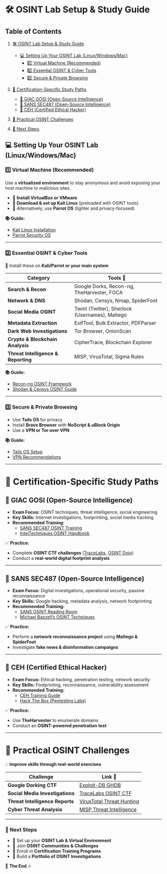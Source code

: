 # 🛠 OSINT Lab Setup & Study Guide  

## Table of Contents

1. [🛠 OSINT Lab Setup & Study Guide](#-osint-lab-setup--study-guide)
   - [💻 Setting Up Your OSINT Lab (Linux/Windows/Mac)](#-setting-up-your-osint-lab-linuxwindowsmac)
     - [1️⃣ Virtual Machine (Recommended)](#1️⃣-virtual-machine-recommended)
     - [2️⃣ Essential OSINT & Cyber Tools](#2️⃣-essential-osint--cyber-tools)
     - [3️⃣ Secure & Private Browsing](#3️⃣-secure--private-browsing)

2. [📌 Certification-Specific Study Paths](#-certification-specific-study-paths)
   - [🎯 GIAC GOSI (Open-Source Intelligence)](#-giac-gosi-open-source-intelligence)
   - [🎯 SANS SEC487 (Open-Source Intelligence)](#-sans-sec487-open-source-intelligence)
   - [🎯 CEH (Certified Ethical Hacker)](#-ceh-certified-ethical-hacker)

3. [🎯 Practical OSINT Challenges](#-practical-osint-challenges)

4. [🚀 Next Steps](#-next-steps)

## 💻 Setting Up Your OSINT Lab (Linux/Windows/Mac)  

### **1️⃣ Virtual Machine (Recommended)**

Use a **virtualized environment** to stay anonymous and avoid exposing your host machine to malicious sites.  

- 🔹 **Install VirtualBox or VMware**  
- 🔹 **Download & set up Kali Linux** (preloaded with OSINT tools)  
- 🔹 Alternatively, use **Parrot OS** (lighter and privacy-focused)  

**📚 Guide:**  

- [Kali Linux Installation](https://www.kali.org/get-kali/)  
- [Parrot Security OS](https://parrotsec.org/)  

---

### **2️⃣ Essential OSINT & Cyber Tools**  

💾 Install these on **Kali/Parrot or your main system**  

| Category          | Tools 📌 |
|------------------|-------------------------------------------------------------|
| **Search & Recon** | Google Dorks, Recon-ng, TheHarvester, FOCA |
| **Network & DNS** | Shodan, Censys, Nmap, SpiderFoot |
| **Social Media OSINT** | Twint (Twitter), Sherlock (Usernames), Maltego |
| **Metadata Extraction** | ExifTool, Bulk Extractor, PDFParser |
| **Dark Web Investigations** | Tor Browser, OnionScan |
| **Crypto & Blockchain Analysis** | CipherTrace, Blockchain Explorer |
| **Threat Intelligence & Reporting** | MISP, VirusTotal, Sigma Rules |

**📚 Guide:**  

- [Recon-ng OSINT Framework](https://github.com/lanmaster53/recon-ng)  
- [Shodan & Censys OSINT Guide](https://securitytrails.com/blog/shodan-vs-censys)  

---

### **3️⃣ Secure & Private Browsing**  

- Use **Tails OS** for privacy  
- Install **Brave Browser** with **NoScript & uBlock Origin**  
- Use a **VPN or Tor over VPN**  

**📚 Guide:**  

- [Tails OS Setup](https://tails.net/)  
- [VPN Recommendations](https://www.privacyguides.org/)  

---

# 📌 Certification-Specific Study Paths  

## **🎯 GIAC GOSI (Open-Source Intelligence)**  

- **Exam Focus:** OSINT techniques, threat intelligence, social engineering  
- **Key Skills:** Internet investigations, footprinting, social media tracking  
- **Recommended Training:**  
  - [SANS SEC487 OSINT Training](https://www.sans.org/cyber-security-courses/open-source-intelligence-gathering/)  
  - [IntelTechniques OSINT Handbook](https://inteltechniques.com/)  

✅ **Practice:**  

- Complete **OSINT CTF challenges** ([TraceLabs](https://www.tracelabs.org/), [OSINT Dojo](https://osintdojo.com/))  
- Conduct a **real-world digital footprint analysis**  

---

## **🎯 SANS SEC487 (Open-Source Intelligence)**

- **Exam Focus:** Digital investigations, operational security, passive reconnaissance  
- **Key Skills:** Google hacking, metadata analysis, network footprinting  
- **Recommended Training:**  
  - [SANS OSINT Reading Room](https://www.sans.org/white-papers/)  
  - [Michael Bazzell’s OSINT Techniques](https://inteltechniques.com/)  

✅ **Practice:**  

- Perform a **network reconnaissance project** using **Maltego & SpiderFoot**  
- Investigate **fake news & disinformation campaigns**  

---

## **🎯 CEH (Certified Ethical Hacker)**

- **Exam Focus:** Ethical hacking, penetration testing, network security  
- **Key Skills:** Footprinting, reconnaissance, vulnerability assessment  
- **Recommended Training:**  
  - [CEH Training Guide](https://www.eccouncil.org/programs/certified-ethical-hacker-ceh/)  
  - [Hack The Box (Pentesting Labs)](https://www.hackthebox.com/)  

✅ **Practice:**  

- Use **TheHarvester** to enumerate domains  
- Conduct an **OSINT-powered penetration test**  

---

# 🎯 Practical OSINT Challenges  

💡 **Improve skills through real-world exercises**  

| Challenge | Link 📌 |
|-----------------|------------------------------------------|
| **Google Dorking CTF** | [Exploit-DB GHDB](https://www.exploit-db.com/google-hacking-database) |
| **Social Media Investigations** | [TraceLabs OSINT CTF](https://www.tracelabs.org/) |
| **Threat Intelligence Reports** | [VirusTotal Threat Hunting](https://www.virustotal.com/) |
| **Cyber Threat Analysis** | [MISP Threat Intelligence](https://www.misp-project.org/) |

---

### **🚀 Next Steps**  

- 🔹 Set up your **OSINT Lab & Virtual Environment**  
- 🔹 Join **OSINT Communities & Challenges**  
- 🔹 Enroll in **Certification Training Programs**  
- 🔹 Build a **Portfolio of OSINT Investigations**  

📌 **The End** 🔥  
